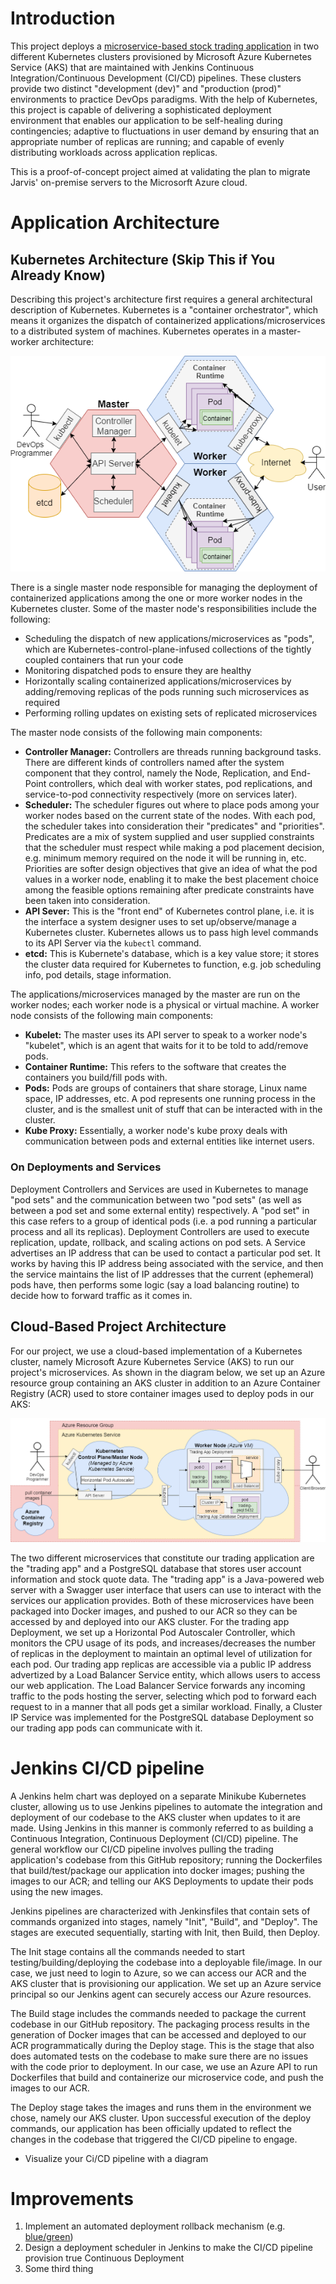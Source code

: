 # Introduction
This project deploys a [microservice-based stock trading application](https://github.com/jarviscanada/jarvis_data_eng_KevinShimotakahara/tree/develop/springboot) in two different Kubernetes clusters provisioned by Microsoft Azure Kubernetes Service (AKS) that are maintained with Jenkins Continuous Integration/Continuous Development (CI/CD) pipelines. These clusters provide two distinct "development (dev)" and "production (prod)" environments to practice DevOps paradigms. With the help of Kubernetes, this project is capable of delivering a sophisticated deployment environment that enables our application to be self-healing during contingencies; adaptive to fluctuations in user demand by ensuring that an appropriate number of replicas are running; and capable of evenly distributing workloads across application replicas.

This is a proof-of-concept project aimed at validating the plan to migrate Jarvis' on-premise servers to the Microsorft Azure cloud. 

# Application Architecture

## Kubernetes Architecture (Skip This if You Already Know)
Describing this project's architecture first requires a general architectural description of Kubernetes. Kubernetes is a "container orchestrator", which means it organizes the dispatch of containerized applications/microservices to a distributed system of machines. Kubernetes operates in a master-worker architecture:

![my image](./assets/K8S-Arch.png)

There is a single master node responsible for managing the deployment of containerized applications among the one or more worker nodes in the Kubernetes cluster. Some of the master node's responsibilities include the following:
 - Scheduling the dispatch of new applications/microservices as "pods", which are Kubernetes-control-plane-infused collections of the tightly coupled containers that run your code
 - Monitoring dispatched pods to ensure they are healthy
 - Horizontally scaling containerized applications/microservices by adding/removing replicas of the pods running such microservices as required
 - Performing rolling updates on existing sets of replicated microservices

The master node consists of the following main components:
 - **Controller Manager:** Controllers are threads running background tasks. There are different kinds of controllers named after the system component that they control, namely the Node, Replication, and End-Point controllers, which deal with worker states, pod replications, and service-to-pod connectivity respectively (more on services later).
 - **Scheduler:**  The scheduler figures out where to place pods among your worker nodes based on the current state of the nodes. With each pod, the scheduler takes into consideration their "predicates" and "priorities". Predicates are a mix of system supplied and user supplied constraints that the scheduler must respect while making a pod placement decision, e.g. minimum memory required on the node it will be running in, etc. Priorities are softer design objectives that give an idea of what the pod values in a worker node, enabling it to make the best placement choice among the feasible options remaining after predicate constraints have been taken into consideration.
 - **API Sever:** This is the "front end" of Kubernetes control plane, i.e. it is the interface a system designer uses to set up/observe/manage a Kubernetes cluster. Kubernetes allows us to pass high level commands to its API Server via the `kubectl` command.
 - **etcd:** This is Kubernete's database, which is a key value store; it stores the cluster data required for Kubernetes to function, e.g. job scheduling info, pod details, stage information.

The applications/microservices managed by the master are run on the worker nodes; each worker node is a physical or virtual machine. A worker node consists of the following main components:
 - **Kubelet:** The master uses its API server to speak to a worker node's "kubelet", which is an agent that waits for it to be told to add/remove pods.
 - **Container Runtime:** This refers to the software that creates the containers you build/fill pods with.
 - **Pods:** Pods are groups of containers that share storage, Linux name space, IP addresses, etc. A pod represents one running process in the cluster, and is the smallest unit of stuff that can be interacted with in the cluster.
 - **Kube Proxy:** Essentially, a worker node's kube proxy deals with communication between pods and external entities like internet users.

### On Deployments and Services
Deployment Controllers and Services are used in Kubernetes to manage "pod sets" and the communication between two "pod sets" (as well as between a pod set and some external entity) respectively. A "pod set" in this case refers to a group of identical pods (i.e. a pod running a particular process and all its replicas). Deployment Controllers are used to execute replication, update, rollback, and scaling actions on pod sets. A Service advertises an IP address that can be used to contact a particular pod set. It works by having this IP address being associated with the service, and then the service maintains the list of IP addresses that the current (ephemeral) pods have, then performs some logic (say a load balancing routine) to decide how to forward traffic as it comes in.

## Cloud-Based Project Architecture
For our project, we use a cloud-based implementation of a Kubernetes cluster, namely Microsoft Azure Kubernetes Service (AKS) to run our project's microservices. As shown in the diagram below, we set up an Azure resource group containing an AKS cluster in addition to an Azure Container Registry (ACR) used to store container images used to deploy pods in our AKS:

![my image](./assets/AKS-Arch.png)

The two different microservices that constitute our trading application are the "trading app" and a PostgreSQL database that stores user account information and stock quote data. The "trading app" is a Java-powered web server with a Swagger user interface that users can use to interact with the services our application provides. Both of these microservices have been packaged into Docker images, and pushed to our ACR so they can be accessed by and deployed into our AKS cluster. For the trading app Deployment, we set up a Horizontal Pod Autoscaler Controller, which monitors the CPU usage of its pods, and increases/decreases the number of replicas in the deployment to maintain an optimal level of utilization for each pod. Our trading app replicas are accessible via a public IP address advertized by a Load Balancer Service entity, which allows users to access our web application. The Load Balancer Service forwards any incoming traffic to the pods hosting the server, selecting which pod to forward each request to in a manner that all pods get a similar workload. Finally, a Cluster IP Service was implemented for the PostgreSQL database Deployment so our trading app pods can communicate with it.

# Jenkins CI/CD pipeline
A Jenkins helm chart was deployed on a separate Minikube Kubernetes cluster, allowing us to use Jenkins pipelines to automate the integration and deployment of our codebase to the AKS cluster when updates to it are made. Using Jenkins in this manner is commonly referred to as building a Continuous Integration, Continuous Deployment (CI/CD) pipeline. The general workflow our CI/CD pipeline involves pulling the trading application's codebase from this GitHub repository; running the Dockerfiles that build/test/package our application into docker images; pushing the images to our ACR; and telling our AKS Deployments to update their pods using the new images.

Jenkins pipelines are characterized with Jenkinsfiles that contain sets of commands organized into stages, namely "Init", "Build", and "Deploy". The stages are executed sequentially, starting with Init, then Build, then Deploy.

The Init stage contains all the commands needed to start testing/building/deploying the codebase into a deployable file/image. In our case, we just need to login to Azure, so we can access our ACR and the AKS cluster that is provisioning our application. We set up an Azure service principal so our Jenkins agent can securely access our Azure resources.

The Build stage includes the commands needed to package the current codebase in our GitHub repository. The packaging process results in the generation of Docker images that can be accessed and deployed to our ACR programmatically during the Deploy stage. This is the stage that also does automated tests on the codebase to make sure there are no issues with the code prior to deployment. In our case, we use an Azure API to run Dockerfiles that build and containerize our microservice code, and push the images to our ACR.

The Deploy stage takes the images and runs them in the environment we chose, namely our AKS cluster. Upon successful execution of the deploy commands, our application has been officially updated to reflect the changes in the codebase that triggered the CI/CD pipeline to engage.

- Visualize your Ci/CD pipeline with a diagram

# Improvements
1. Implement an automated deployment rollback mechanism (e.g. [blue/green](https://martinfowler.com/bliki/BlueGreenDeployment.html))
2. Design a deployment scheduler in Jenkins to make the CI/CD pipeline provision true Continuous Deployment
3. Some third thing
